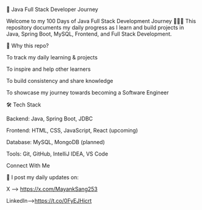 🚀 Java Full Stack Developer Journey

Welcome to my 100 Days of Java Full Stack Development Journey 👨‍💻✨
This repository documents my daily progress as I learn and build projects in Java, Spring Boot, MySQL, Frontend, and Full Stack Development.


🌟 Why this repo?

To track my daily learning & projects

To inspire and help other learners

To build consistency and share knowledge

To showcase my journey towards becoming a Software Engineer


🛠️ Tech Stack

Backend: Java, Spring Boot, JDBC

Frontend: HTML, CSS, JavaScript, React (upcoming)

Database: MySQL, MongoDB (planned)

Tools: Git, GitHub, IntelliJ IDEA, VS Code

Connect With Me

📌 I post my daily updates on:

X --> https://x.com/MayankSang253

LinkedIn-->https://t.co/0FyEJHicrt
